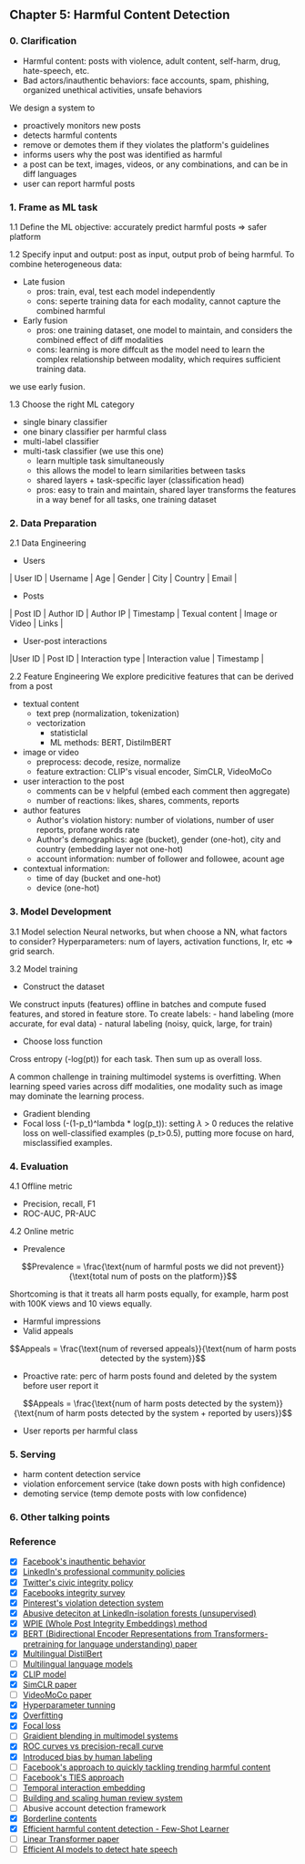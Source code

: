 ## Chapter 5: Harmful Content Detection

### 0. Clarification
- Harmful content: posts with violence, adult content, self-harm, drug, hate-speech, etc.
- Bad actors/inauthentic behaviors: face accounts, spam, phishing, organized unethical activities, unsafe behaviors

We design a system to 
- proactively monitors new posts 
- detects harmful contents
- remove or demotes them if they violates the platform's guidelines
- informs users why the post was identified as harmful
- a post can be text, images, videos, or any combinations, and can be in diff languages
- user can report harmful posts

### 1. Frame as ML task
1.1 Define the ML objective: accurately predict harmful posts => safer platform

1.2 Specify input and output: post as input, output prob of being harmful. To combine heterogeneous data:
- Late fusion
    - pros: train, eval, test each model independently
    - cons: seperte training data for each modality, cannot capture the combined harmful
- Early fusion
    - pros: one training dataset, one model to maintain, and considers the combined effect of diff modalities
    - cons: learning is more diffcult as the model need to learn the complex relationship between modality, which requires sufficient training data.

we use early fusion.

1.3 Choose the right ML category
- single binary classifier
- one binary classifier per harmful class
- multi-label classifier
- multi-task classifier (we use this one)
    - learn multiple task simultaneously
    - this allows the model to learn similarities between tasks
    - shared layers + task-specific layer (classification head)
    - pros: easy to train and maintain, shared layer transforms the features in a way benef for all tasks, one training dataset

### 2. Data Preparation
2.1 Data Engineering
- Users

| User ID | Username | Age | Gender | City | Country | Email |

- Posts

| Post ID | Author ID | Author IP | Timestamp | Texual content | Image or Video | Links |

- User-post interactions

|User ID | Post ID | Interaction type | Interaction value | Timestamp |

2.2 Feature Engineering
We explore predicitive features that can be derived from a post
- textual content
    - text prep (normalization, tokenization)
    - vectorization 
        - statisticlal 
        - ML methods: BERT, DistilmBERT
- image or video
    - preprocess: decode, resize, normalize
    - feature extraction: CLIP's visual encoder, SimCLR, VideoMoCo
- user interaction to the post
    - comments can be v helpful (embed each comment then aggregate)
    - number of reactions: likes, shares, comments, reports
- author features
    - Author's violation history: number of violations, number of user reports, profane words rate
    - Author's demographics: age (bucket), gender (one-hot), city and country (embedding layer not one-hot)
    - account information: number of follower and followee, acount age
- contextual information:
    - time of day (bucket and one-hot)
    - device (one-hot)

### 3. Model Development
3.1 Model selection
Neural networks, but when choose a NN, what factors to consider? Hyperparameters: num of layers, activation functions, lr, etc => grid search.

3.2 Model training
- Construct the dataset

We construct inputs (features) offline in batches and compute fused features, and stored in feature store. To create labels:
    - hand labeling (more accurate, for eval data)
    - natural labeling (noisy, quick, large, for train)

- Choose loss function

Cross entropy (-log(pt)) for each task. Then sum up as overall loss.

A common challenge in training multimodel systems is overfitting. When learning speed varies across diff modalities, one modality such as image may dominate the learning process.
- Gradient blending
- Focal loss (-(1-p_t)^lambda * log(p_t)): setting $\lambda$ > 0 reduces the relative loss on well-classified examples (p_t>0.5), putting more focuse on hard, misclassified examples.


### 4. Evaluation
4.1 Offline metric
- Precision, recall, F1
- ROC-AUC, PR-AUC

4.2 Online metric
- Prevalence
```math
Prevalence = \frac{\text{num of harmful posts we did not prevent}}{\text{total num of posts on the platform}}
```
Shortcoming is that it treats all harm posts equally, for example, harm post with 100K views and 10 views equally.
- Harmful impressions
- Valid appeals
```math
Appeals = \frac{\text{num of reversed appeals}}{\text{num of harm posts detected by the system}}
```
- Proactive rate: perc of harm posts found and deleted by the system before user report it
```math
Appeals = \frac{\text{num of harm posts detected by the system}}{\text{num of harm posts detected by the system + reported by users}}
```
- User reports per harmful class

### 5. Serving
- harm content detection service
- violation enforcement service (take down posts with high confidence)
- demoting service (temp demote posts with low confidence)

### 6. Other talking points

### Reference
- [x] [Facebook's inauthentic behavior](https://transparency.fb.com/policies/community-standards/inauthentic-behavior/)
- [x] [LinkedIn's professional community policies](https://www.linkedin.com/legal/professional-community-policies)
- [x] [Twitter's civic integrity policy](https://help.twitter.com/en/rules-and-policies/election-integrity-policy)
- [x] [Facebooks integrity survey](https://arxiv.org/abs/2009.10311)
- [x] [Pinterest's violation detection system](https://medium.com/pinterest-engineering/how-pinterest-fights-misinformation-hate-speech-and-self-harm-content-with-machine-learning-1806b73b40ef)
- [x] [Abusive deteciton at LinkedIn-isolation forests (unsupervised)](https://engineering.linkedin.com/blog/2019/isolation-forest)
- [x] [WPIE (Whole Post Integrity Embeddings) method](https://ai.meta.com/blog/community-standards-report/)
- [x] [BERT (Bidirectional Encoder Representations from Transformers-pretraining for language understanding) paper](https://arxiv.org/abs/1810.04805)
- [x] [Multilingual DistilBert](https://huggingface.co/distilbert-base-multilingual-cased)
- [ ] [Multilingual language models](https://arxiv.org/abs/2107.00676)
- [x] [CLIP model](https://openai.com/research/clip)
- [x] [SimCLR paper](https://arxiv.org/abs/2002.05709)
- [ ] [VideoMoCo paper](https://arxiv.org/abs/2103.05905)
- [x] [Hyperparameter tunning](https://cloud.google.com/ai-platform/training/docs/hyperparameter-tuning-overview)
- [x] [Overfitting](https://en.wikipedia.org/wiki/Overfitting)
- [x] [Focal loss](https://amaarora.github.io/posts/2020-06-29-FocalLoss.html)
- [ ] [Graidient blending in multimodel systems](https://arxiv.org/abs/1905.12681)
- [x] [ROC curves vs precision-recall curve](https://machinelearningmastery.com/roc-curves-and-precision-recall-curves-for-classification-in-python/)
- [x] [Introduced bias by human labeling](https://labelyourdata.com/articles/bias-in-machine-learning)
- [ ] [Facebook's approach to quickly tackling trending harmful content](https://ai.meta.com/blog/harmful-content-can-evolve-quickly-our-new-ai-system-adapts-to-tackle-it/)
- [ ] [Facebook's TIES approach](https://arxiv.org/abs/2002.07917)
- [ ] [Temporal interaction embedding](https://www.facebook.com/atscaleevents/videos/730968530723238)
- [ ] [Building and scaling human review system](https://www.facebook.com/atscaleevents/videos/1201751883328695)
- [ ] Abusive account detection framework
- [x] [Borderline contents](https://transparency.fb.com/features/approach-to-ranking/content-distribution-guidelines/content-likely-violating-our-community-standards)
- [x] [Efficient harmful content detection - Few-Shot Learner](https://about.fb.com/news/2021/12/metas-new-ai-system-tackles-harmful-content/)
- [ ] [Linear Transformer paper](https://arxiv.org/abs/2006.16236)
- [ ] [Efficient AI models to detect hate speech](https://ai.meta.com/blog/how-facebook-uses-super-efficient-ai-models-to-detect-hate-speech/)
